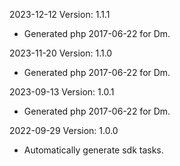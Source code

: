 2023-12-12 Version: 1.1.1
- Generated php 2017-06-22 for Dm.

2023-11-20 Version: 1.1.0
- Generated php 2017-06-22 for Dm.

2023-09-13 Version: 1.0.1
- Generated php 2017-06-22 for Dm.

2022-09-29 Version: 1.0.0
- Automatically generate sdk tasks.

